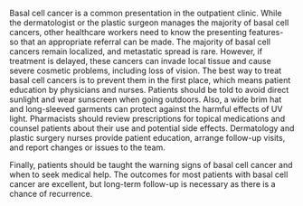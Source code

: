 Basal cell cancer is a common presentation in the outpatient clinic. While the dermatologist or the plastic surgeon manages the majority of basal cell cancers, other healthcare workers need to know the presenting features- so that an appropriate referral can be made. The majority of basal cell cancers remain localized, and metastatic spread is rare. However, if treatment is delayed, these cancers can invade local tissue and cause severe cosmetic problems, including loss of vision. The best way to treat basal cell cancers is to prevent them in the first place, which means patient education by physicians and nurses. Patients should be told to avoid direct sunlight and wear sunscreen when going outdoors. Also, a wide brim hat and long-sleeved garments can protect against the harmful effects of UV light. Pharmacists should review prescriptions for topical medications and counsel patients about their use and potential side effects. Dermatology and plastic surgery nurses provide patient education, arrange follow-up visits, and report changes or issues to the team.

Finally, patients should be taught the warning signs of basal cell cancer and when to seek medical help. The outcomes for most patients with basal cell cancer are excellent, but long-term follow-up is necessary as there is a chance of recurrence.